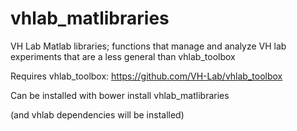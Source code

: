 # vhlab_matlibraries
VH Lab Matlab libraries; functions that manage and analyze VH lab experiments that are a less general than vhlab_toolbox

Requires vhlab_toolbox: https://github.com/VH-Lab/vhlab_toolbox

Can be installed with bower install vhlab_matlibraries

(and vhlab dependencies will be installed)


